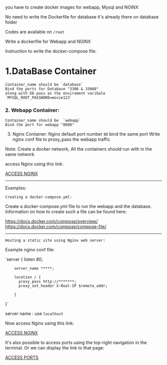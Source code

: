 you have to create docker images for webapp, Mysql and NGINX

No need to write the Dockerfile for database it's already there on database folder

Codes are available on `/root`

Write  a dockerfile for Webapp and NGINX

Instruction to write the docker-compose file:

# 1.DataBase Container

    Container_name should be `database`
    Bind the ports for Database "3306 & 33060"
    along with Db pass as the enviroment varibale
    `MYSQL_ROOT_PASSWORD=movie123`


### 2. Webapp Container:

    Container_name should be  `webapp`
    Bind the port for webapp "8080"


3. Nginx Container:
    Nginx default port number `80` bind the same port
    Write nginx conf file to proxy_pass the webapp traffic

Note: Create a docker network, All the containers should run with in the same network

access Nginx using this link:

[ACCESS NGINX]({{TRAFFIC_HOST1_80}})

-------------------------------------------
Examples:

`Creating a docker-compose.yml:`

Create a docker-compose.yml file to run the webapp and the database. Information on how to create such a file can be found here:

https://docs.docker.com/compose/overview/
https://docs.docker.com/compose/compose-file/

-----------------------------------------------------------

`Hosting a static site using Nginx web server:`

Example nginx conf file:

`server {
        listen 80;

        server_name *****;

        location / {
          proxy_pass http://*******;
          proxy_set_header X-Real-IP $remote_addr;

        }

}`

server name : use `localhost`

Now access Nginx using this link:

[ACCESS NGINX]({{TRAFFIC_HOST1_80}})

It's also possible to access ports using the top-right navigation in the terminal.
Or we can display the link to that page:

[ACCESS PORTS]({{TRAFFIC_SELECTOR}})
